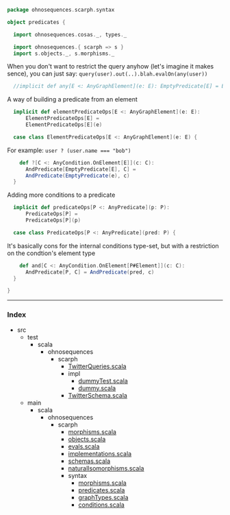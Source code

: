 
```scala
package ohnosequences.scarph.syntax

object predicates {

  import ohnosequences.cosas._, types._

  import ohnosequences.{ scarph => s }
  import s.objects._, s.morphisms._
```

When you don't want to restrict the query anyhow (let's imagine it makes sence),
you can just say: `query(user).out(..).blah.evalOn(any(user))`

```scala
  //implicit def any[E <: AnyGraphElement](e: E): EmptyPredicate[E] = EmptyPredicate[E](e)

```

A way of building a predicate from an element

```scala
  implicit def elementPredicateOps[E <: AnyGraphElement](e: E):
      ElementPredicateOps[E] =
      ElementPredicateOps[E](e)

  case class ElementPredicateOps[E <: AnyGraphElement](e: E) {
```

For example: `user ? (user.name === "bob")`

```scala
    def ?[C <: AnyCondition.OnElement[E]](c: C):
      AndPredicate[EmptyPredicate[E], C] =
      AndPredicate(EmptyPredicate(e), c)
  }
```

Adding more conditions to a predicate

```scala
  implicit def predicateOps[P <: AnyPredicate](p: P):
      PredicateOps[P] =
      PredicateOps[P](p)

  case class PredicateOps[P <: AnyPredicate](pred: P) {
```

It's basically cons for the internal conditions type-set,
but with a restriction on the condtion's element type

```scala
    def and[C <: AnyCondition.OnElement[P#Element]](c: C):
      AndPredicate[P, C] = AndPredicate(pred, c)
  }

}

```


------

### Index

+ src
  + test
    + scala
      + ohnosequences
        + scarph
          + [TwitterQueries.scala][test/scala/ohnosequences/scarph/TwitterQueries.scala]
          + impl
            + [dummyTest.scala][test/scala/ohnosequences/scarph/impl/dummyTest.scala]
            + [dummy.scala][test/scala/ohnosequences/scarph/impl/dummy.scala]
          + [TwitterSchema.scala][test/scala/ohnosequences/scarph/TwitterSchema.scala]
  + main
    + scala
      + ohnosequences
        + scarph
          + [morphisms.scala][main/scala/ohnosequences/scarph/morphisms.scala]
          + [objects.scala][main/scala/ohnosequences/scarph/objects.scala]
          + [evals.scala][main/scala/ohnosequences/scarph/evals.scala]
          + [implementations.scala][main/scala/ohnosequences/scarph/implementations.scala]
          + [schemas.scala][main/scala/ohnosequences/scarph/schemas.scala]
          + [naturalIsomorphisms.scala][main/scala/ohnosequences/scarph/naturalIsomorphisms.scala]
          + syntax
            + [morphisms.scala][main/scala/ohnosequences/scarph/syntax/morphisms.scala]
            + [predicates.scala][main/scala/ohnosequences/scarph/syntax/predicates.scala]
            + [graphTypes.scala][main/scala/ohnosequences/scarph/syntax/graphTypes.scala]
            + [conditions.scala][main/scala/ohnosequences/scarph/syntax/conditions.scala]

[test/scala/ohnosequences/scarph/TwitterQueries.scala]: ../../../../../test/scala/ohnosequences/scarph/TwitterQueries.scala.md
[test/scala/ohnosequences/scarph/impl/dummyTest.scala]: ../../../../../test/scala/ohnosequences/scarph/impl/dummyTest.scala.md
[test/scala/ohnosequences/scarph/impl/dummy.scala]: ../../../../../test/scala/ohnosequences/scarph/impl/dummy.scala.md
[test/scala/ohnosequences/scarph/TwitterSchema.scala]: ../../../../../test/scala/ohnosequences/scarph/TwitterSchema.scala.md
[main/scala/ohnosequences/scarph/morphisms.scala]: ../morphisms.scala.md
[main/scala/ohnosequences/scarph/objects.scala]: ../objects.scala.md
[main/scala/ohnosequences/scarph/evals.scala]: ../evals.scala.md
[main/scala/ohnosequences/scarph/implementations.scala]: ../implementations.scala.md
[main/scala/ohnosequences/scarph/schemas.scala]: ../schemas.scala.md
[main/scala/ohnosequences/scarph/naturalIsomorphisms.scala]: ../naturalIsomorphisms.scala.md
[main/scala/ohnosequences/scarph/syntax/morphisms.scala]: morphisms.scala.md
[main/scala/ohnosequences/scarph/syntax/predicates.scala]: predicates.scala.md
[main/scala/ohnosequences/scarph/syntax/graphTypes.scala]: graphTypes.scala.md
[main/scala/ohnosequences/scarph/syntax/conditions.scala]: conditions.scala.md